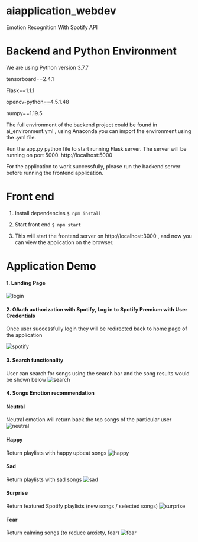 # aiapplication_webdev
Emotion Recognition With Spotify API 



# Backend and Python Environment
We are using Python version 3.7.7

tensorboard==2.4.1

Flask==1.1.1

opencv-python==4.5.1.48

numpy==1.19.5

The full environment of the backend project could be found in ai_environment.yml , using Anaconda you can import the environment using the .yml file. 

Run the app.py python file to start running Flask server. The server will be running on port 5000. http://localhost:5000

For the application to work successfully, please run the backend server before running the frontend application. 

# Front end 

1. Install dependencies 
`$ npm install`

2. Start front end 
`$ npm start `

3. This will start the frontend server on http://localhost:3000 , and now you can view the application on the browser. 

# Application Demo

####   1. Landing Page 
![login](https://github.com/MarcoBrian/aiapplication_webdev/blob/master/images/login.JPG)


#### 2. OAuth authorization with Spotify, Log in to Spotify Premium with User Credentials
Once user successfully login they will be redirected back to home page of the application

![spotify](https://github.com/MarcoBrian/aiapplication_webdev/blob/master/images/spotify.jpg)

#### 3. Search functionality 

User can search for songs using the search bar and the song results would be shown below
![search](https://github.com/MarcoBrian/aiapplication_webdev/blob/master/images/search.jpg)


#### 4. Songs Emotion recommendation 
#### Neutral 
Neutral emotion will return back the top songs of the particular user
![neutral](https://github.com/MarcoBrian/aiapplication_webdev/blob/master/images/neutral.jpg)

#### Happy 
Return playlists with happy upbeat songs
![happy](https://github.com/MarcoBrian/aiapplication_webdev/blob/master/images/happy.jpg)

#### Sad 
Return playlists with sad songs
![sad](https://github.com/MarcoBrian/aiapplication_webdev/blob/master/images/sad.jpg)

#### Surprise 
Return featured Spotify playlists (new songs / selected songs)
![surprise](https://github.com/MarcoBrian/aiapplication_webdev/blob/master/images/surprise.jpg)

#### Fear
Return calming songs (to reduce anxiety, fear)
![fear](https://github.com/MarcoBrian/aiapplication_webdev/blob/master/images/fear.jpg)




